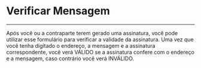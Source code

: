 # Verificar Mensagem

---

Após você ou a contraparte terem gerado uma assinatura, você pode utilizar esse formulário para verificar a validade da assinatura. Uma vez que você tenha digitado o endereço, a mensagem e a assinatura correspondente, você verá VÁLIDO se a assinatura confere com o endereço e a mensagem, caso contrário você verá INVÁLIDO.
